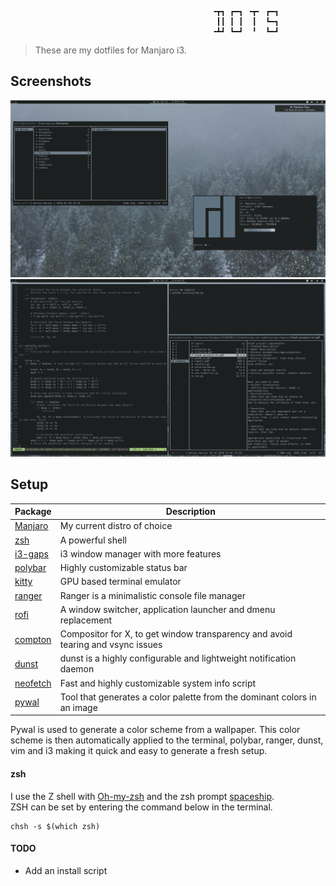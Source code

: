                                                  ╺┳┓ ┏━┓ ╺┳╸ ┏━┓
                                                  ┃┃ ┃ ┃  ┃  ┗━┓
                                                 ╺┻┛ ┗━┛  ╹  ┗━┛

> These are my dotfiles for Manjaro i3. 
## Screenshots
![fetch](screenshots/clean.png?raw=true "Clean")
![fetch](screenshots/fakebusy.png?raw=true "Fake busy")


## Setup




| Package                                                                   | Description                                                                       |
|---------------------------------------------------------------------------|-----------------------------------------------------------------------------------|
| [Manjaro](https://manjaro.org/)                                           | My current distro of choice                                                       |
| [zsh](https://github.com/zsh-users/zsh)                                   | A powerful shell                                             |
| [i3-gaps](https://github.com/Airblader/i3)                                | i3 window manager with more features                                              |
| [polybar](https://github.com/jaagr/polybar)                               | Highly customizable status bar                                                    |
| [kitty](https://sw.kovidgoyal.net/kitty/)                                 | GPU based terminal emulator                                                     |
| [ranger](https://github.com/ranger/ranger)                                | Ranger is a minimalistic console file manager                                     |
| [rofi](https://github.com/DaveDavenport/rofi)                             | A window switcher, application launcher and dmenu replacement                     |
| [compton](https://github.com/chjj/compton)                                | Compositor for X, to get window transparency and avoid tearing and vsync issues |
| [dunst](https://github.com/dunst-project/dunst)                           | dunst is a highly configurable and lightweight notification daemon                |
| [neofetch](https://github.com/dylanaraps/neofetch)                        | Fast and highly customizable system info script                                 |
| [pywal](https://github.com/dylanaraps/pywal)                              | Tool that generates a color palette from the dominant colors in an image        |



Pywal is used to generate a color scheme from a wallpaper.
This color scheme is then automatically applied to the terminal, polybar, ranger, dunst, vim and i3 making it quick and easy to generate a fresh setup.



#### zsh

I use the Z shell with [Oh-my-zsh](https://ohmyz.sh/) and the zsh prompt [spaceship](https://github.com/denysdovhan/spaceship-prompt).\
ZSH can be set by entering the command below in the terminal.

```
chsh -s $(which zsh)
```



#### TODO

+ Add an install script
